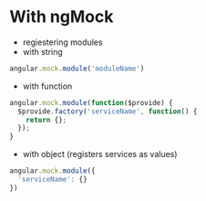 # With ngMock

- regiestering modules
 - with string

``` javascript
angular.mock.module('moduleName')
```

 - with function

``` javascript
angular.mock.module(function($provide) {
  $provide.factory('serviceName', function() {
    return {};
  });
}
```

 - with object (registers services as values)
 
``` javascript
angular.mock.module({
  'serviceName': {}
})
```
